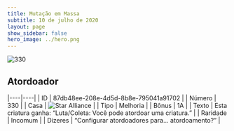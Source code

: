 ```yaml
---
title: Mutação em Massa
subtitle: 10 de julho de 2020
layout: page
show_sidebar: false
hero_image: ../hero.png
---
```


![330](https://cdn.keyforgegame.com/media/card_front/pt/479_330_3MPXW4G7WG54_pt.png)

## Atordoador

|----|----|
| ID | 87db48ee-208e-4d5d-8b8e-795041a91702 |
| Número | 330 |
| Casa | ![Star Alliance](https://archonarcana.com/images/thumb/7/7d/Star_Alliance.png/22px-Star_Alliance.png "Aliança Estelar") |
| Tipo | Melhoria |
| Bônus | 1A |
| Texto | Esta criatura ganha: “Luta/Coleta: Você pode atordoar uma criatura.” |
| Raridade | Incomum |
| Dizeres | “Configurar atordoadores para… atordoamento?” |
